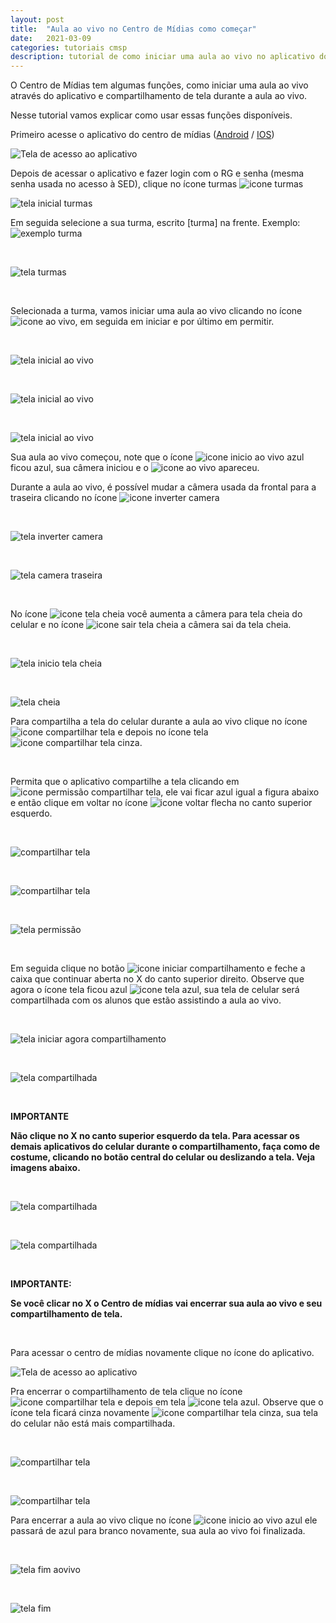 ```yaml
---
layout: post
title:  "Aula ao vivo no Centro de Mídias como começar"
date:   2021-03-09
categories: tutoriais cmsp
description: tutorial de como iniciar uma aula ao vivo no aplicativo do centro de mídias
---
```


O Centro de Mídias tem algumas funções, como iniciar uma aula ao vivo através do aplicativo e compartilhamento de tela durante a aula ao vivo.

Nesse tutorial vamos explicar como usar essas funções disponíveis.

Primeiro acesse o aplicativo do centro de mídias ([Android](https://play.google.com/store/apps/details?id=tv.ip.edusp) / [IOS]())

![Tela de acesso ao aplicativo](/assets/2021-03-09-cmsp-aula-aovivo/inicio.png)

Depois de acessar o aplicativo e fazer login com o RG e senha (mesma senha usada no acesso à SED), clique no ícone turmas ![icone turmas](/assets/2021-03-09-cmsp-aula-aovivo/icone-turmas.png)

![tela inicial turmas](/assets/2021-03-09-cmsp-aula-aovivo/canal.png)


Em seguida selecione a sua turma, escrito [turma] na frente. Exemplo: ![exemplo turma](/assets/2021-03-09-cmsp-aula-aovivo/exemplo-turma.png)

<br>

![tela turmas](/assets/2021-03-09-cmsp-aula-aovivo/turmas.png)

<br>

Selecionada a turma, vamos iniciar uma aula ao vivo clicando no ícone ![icone ao vivo](/assets/2021-03-09-cmsp-aula-aovivo/icone-aovivo.png), em seguida em iniciar e por último em permitir.

<br>

![tela inicial ao vivo](/assets/2021-03-09-cmsp-aula-aovivo/inicio-aovivo.png) 

<br>

![tela inicial ao vivo](/assets/2021-03-09-cmsp-aula-aovivo/aovivo-inicio.png) 

<br>

![tela inicial ao vivo](/assets/2021-03-09-cmsp-aula-aovivo/permitir-inicio.png)

Sua aula ao vivo começou, note que o ícone ![icone inicio ao vivo azul](/assets/2021-03-09-cmsp-aula-aovivo/icone-aovivo-azul.png) ficou azul, sua câmera iniciou e o ![icone ao vivo](/assets/2021-03-09-cmsp-aula-aovivo/imagem-aovivo.png) apareceu.


Durante a aula ao vivo, é possível mudar a câmera usada da frontal para a traseira clicando 
no ícone ![icone inverter camera](/assets/2021-03-09-cmsp-aula-aovivo/icone-camera.png)

<br>

![tela inverter camera](/assets/2021-03-09-cmsp-aula-aovivo/inverter-camera.png)

<br>

![tela camera traseira](/assets/2021-03-09-cmsp-aula-aovivo/camera-traseira.png)

<br>

No ícone ![icone tela cheia](/assets/2021-03-09-cmsp-aula-aovivo/icone-tela-cheia.png) você aumenta a câmera para tela cheia do celular e no ícone ![icone sair tela cheia](/assets/2021-03-09-cmsp-aula-aovivo/icone-tela-menor.png) a câmera sai da tela cheia.

<br>

![tela inicio tela cheia](/assets/2021-03-09-cmsp-aula-aovivo/inicio-tela-cheia.png)

<br>

![tela cheia](/assets/2021-03-09-cmsp-aula-aovivo/tela-cheia.png)

Para compartilha a tela do celular durante a aula ao vivo clique no ícone ![icone compartilhar tela](/assets/2021-03-09-cmsp-aula-aovivo/icone-compartilhar-tela.png) e depois no 
ícone tela ![icone compartilhar tela cinza](/assets/2021-03-09-cmsp-aula-aovivo/icone-tela-cinza.png). 

<br>

Permita que o aplicativo compartilhe a tela clicando em ![icone permissão compartilhar tela](/assets/2021-03-09-cmsp-aula-aovivo/icone-permitir-compartilhar.png), ele vai ficar 
azul igual a figura abaixo e então clique em voltar no ícone ![icone voltar flecha](/assets/2021-03-09-cmsp-aula-aovivo/icone-flecha-voltar.png) no canto superior esquerdo.

<br>

![compartilhar tela](/assets/2021-03-09-cmsp-aula-aovivo/tela-compartilhar.png)

<br>

![compartilhar tela](/assets/2021-03-09-cmsp-aula-aovivo/tela-compartilhar-cinza.png)

<br>

![tela permissão](/assets/2021-03-09-cmsp-aula-aovivo/tela-permissao-compartilhar.png)

<br>

Em seguida clique no botão ![icone iniciar compartilhamento](/assets/2021-03-09-cmsp-aula-aovivo/icone-iniciar-compartilhamento.png) e feche a caixa que continuar aberta no X do canto 
superior direito. Observe que agora o ícone tela ficou azul ![icone tela azul](/assets/2021-03-09-cmsp-aula-aovivo/icone-tela-azul.png), sua tela de celular será compartilhada com os alunos que estão assistindo a aula ao vivo. 

<br>

![tela iniciar agora compartilhamento](/assets/2021-03-09-cmsp-aula-aovivo/tela-iniciar-agora.png)

<br>

![tela compartilhada](/assets/2021-03-09-cmsp-aula-aovivo/tela-durante-compartilhamento.png)

<br>

**IMPORTANTE**

**Não clique no X no canto superior esquerdo da tela.
Para acessar os demais aplicativos do celular
durante o compartilhamento, faça como de
costume, clicando no botão central do celular ou
deslizando a tela. Veja imagens abaixo.**

<br>

![tela compartilhada](/assets/2021-03-09-cmsp-aula-aovivo/tela-durante-compartilhamento1.png)

<br>

![tela compartilhada](/assets/2021-03-09-cmsp-aula-aovivo/tela-durante-compartilhamento2.png)

<br>

**IMPORTANTE:**

**Se você clicar no X o Centro de mídias vai encerrar sua aula ao vivo e seu compartilhamento de tela.**

<br>

Para acessar o centro de mídias novamente clique no ícone do aplicativo.

![Tela de acesso ao aplicativo](/assets/2021-03-09-cmsp-aula-aovivo/tela-retorno-app.png)

Pra encerrar o compartilhamento de tela clique no ícone ![icone compartilhar tela](/assets/2021-03-09-cmsp-aula-aovivo/icone-compartilhar-tela.png) e depois em tela ![icone tela azul](/assets/2021-03-09-cmsp-aula-aovivo/icone-tela-azul.png).
Observe que o ícone tela ficará cinza novamente ![icone compartilhar tela cinza](/assets/2021-03-09-cmsp-aula-aovivo/icone-tela-cinza.png), sua tela do celular não está mais 
compartilhada.

<br>

![compartilhar tela](/assets/2021-03-09-cmsp-aula-aovivo/tela-compartilhar.png)

<br>

![compartilhar tela](/assets/2021-03-09-cmsp-aula-aovivo/tela-encerrar-compartilhamento.png)

Para encerrar a aula ao vivo clique no ícone ![icone inicio ao vivo azul](/assets/2021-03-09-cmsp-aula-aovivo/icone-aovivo-azul.png) ele passará de azul para branco novamente, sua aula ao vivo foi finalizada.

<br>

![tela fim aovivo](/assets/2021-03-09-cmsp-aula-aovivo/tela-fim-aovivo.png)

<br>

![tela fim](/assets/2021-03-09-cmsp-aula-aovivo/tela-fim.png)

<!-- # Para iniciar uma aula ao vivo no Centro de Mídias Web, acesse o tutorial. -->


